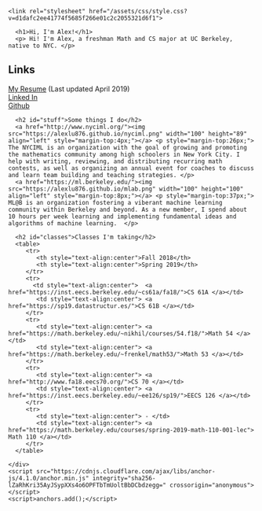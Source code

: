 
<!DOCTYPE html>
<html lang="en-US">
  <head>
    <meta charset="UTF-8">
    <meta http-equiv="X-UA-Compatible" content="IE=edge">
    <meta name="viewport" content="width=device-width, initial-scale=1">

<!-- Begin Jekyll SEO tag v2.5.0 -->
<title>Hi, I’m Alex!</title>
<meta name="generator" content="Jekyll v3.7.4" />
<meta property="og:locale" content="en_US" />
<link rel="canonical" href="https://alexlu7=876.github.io/" />
<meta property="og:url" content="https://alexlu876.github.io/" />
<meta property="og:site_name" content="Hi, I’m Alex!" />
<script type="application/ld+json">
{"@type":"WebSite","url":"https://alexlu876.github.io/","name":"Hi, I’m Alex!","@context":"http://schema.org"}</script>
<!-- End Jekyll SEO tag -->

    <link rel="stylesheet" href="/assets/css/style.css?v=d1dafc2ee41774f5685f266e01c2c2055321d6f1">
  </head>
  <body>
    <div class="container-lg px-3 my-5 markdown-body">
      
      <h1>Hi, I'm Alex!</h1>
      <p> Hi! I'm Alex, a freshman Math and CS major at UC Berkeley, native to NYC. </p>

<h2 id="resume">Links</h2>
<p><a href="https://alexlu876.github.io/Resume_Alex Lu.pdf">My Resume</a> (Last updated April 2019) <br>
      <a href="https://www.linkedin.com/in/alex-lu-13144b174/">Linked In</a> <br>
      <a href="https://github.com/alexlu876">Github</a></p>
      
      <h2 id="stuff">Some things I do</h2>
      <a href="http://www.nyciml.org/"><img src="https://alexlu876.github.io/nyciml.png" width="100" height="89" align="left" style="margin-top:4px;"></a> <p style="margin-top:26px;"> The NYCIML is an organization with the goal of growing and promoting the mathematics community among high schoolers in New York City. I help with writing, reviewing, and distributing recurring math contests, as well as organizing an annual event for coaches to discuss and learn team building and teaching strategies. </p>
      <a href="https://ml.berkeley.edu/"><img src="https://alexlu876.github.io/mlab.png" width="100" height="100" align="left" style="margin-top:8px;"></a> <p style="margin-top:37px;"> ML@B is an organization fostering a viberant machine learning community within Berkeley and beyond. As a new member, I spend about 10 hours per week learning and implementing fundamental ideas and algorithms of machine learning.  </p>

      <h2 id="classes">Classes I'm taking</h2>
      <table>
         <tr>
            <th style="text-align:center">Fall 2018</th>
            <th style="text-align:center">Spring 2019</th>
         </tr>
         <tr>
           <td style="text-align:center">  <a href="https://inst.eecs.berkeley.edu/~cs61a/fa18/">CS 61A </a></td>
            <td style="text-align:center"> <a href="https://sp19.datastructur.es/">CS 61B </a></td>
         </tr>
         <tr>
            <td style="text-align:center"> <a href="https://math.berkeley.edu/~nikhil/courses/54.f18/">Math 54 </a></td>
            <td style="text-align:center"> <a href="https://math.berkeley.edu/~frenkel/math53/">Math 53 </a></td>
         </tr>
         <tr>
            <td style="text-align:center"> <a href="http://www.fa18.eecs70.org/">CS 70 </a></td>
            <td style="text-align:center"> <a href="https://inst.eecs.berkeley.edu/~ee126/sp19/">EECS 126 </a></td>
         </tr>
         <tr>
            <td style="text-align:center"> - </td>
            <td style="text-align:center"> <a href="https://math.berkeley.edu/courses/spring-2019-math-110-001-lec"> Math 110 </a></td>
         </tr>
      </table>
            
    </div>
    <script src="https://cdnjs.cloudflare.com/ajax/libs/anchor-js/4.1.0/anchor.min.js" integrity="sha256-lZaRhKri35AyJSypXXs4o6OPFTbTmUoltBbDCbdzegg=" crossorigin="anonymous"></script>
    <script>anchors.add();</script>
    
  </body>
</html>




























